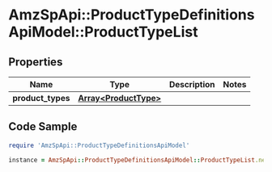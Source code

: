 # AmzSpApi::ProductTypeDefinitionsApiModel::ProductTypeList

## Properties

Name | Type | Description | Notes
------------ | ------------- | ------------- | -------------
**product_types** | [**Array&lt;ProductType&gt;**](ProductType.md) |  | 

## Code Sample

```ruby
require 'AmzSpApi::ProductTypeDefinitionsApiModel'

instance = AmzSpApi::ProductTypeDefinitionsApiModel::ProductTypeList.new(product_types: null)
```


